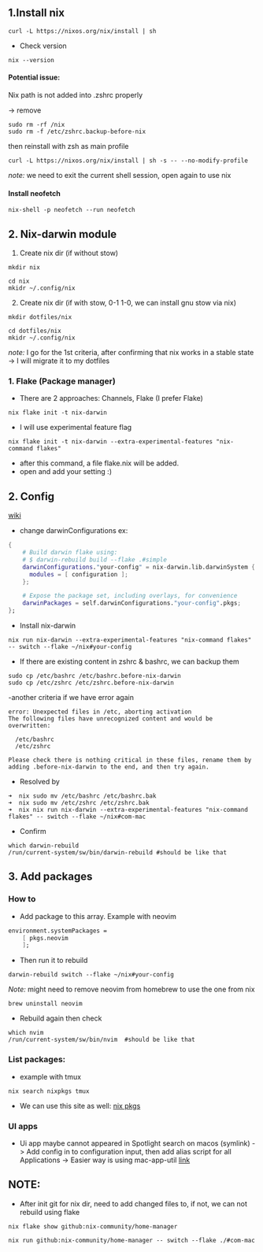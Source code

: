 ## 1.Install nix

```shell
curl -L https://nixos.org/nix/install | sh
```

- Check version

```shell
nix --version
```

#### Potential issue:

Nix path is not added into .zshrc properly

-> remove

```shell
sudo rm -rf /nix
sudo rm -f /etc/zshrc.backup-before-nix
```

then reinstall with zsh as main profile

```shell
curl -L https://nixos.org/nix/install | sh -s -- --no-modify-profile
```

_note:_ we need to exit the current shell session, open again to use nix

#### Install neofetch

```shell
nix-shell -p neofetch --run neofetch
```

## 2. Nix-darwin module

1. Create nix dir (if without stow)

```shell
mkdir nix
```

```shell
cd nix
mkidr ~/.config/nix
```

2. Create nix dir (if with stow, 0-1 1-0, we can install gnu stow via nix)

```shell
mkdir dotfiles/nix
```

```shell
cd dotfiles/nix
mkidr ~/.config/nix
```

_note:_ I go for the 1st criteria, after confirming that nix works in a stable state -> I will migrate it to my dotfiles

### 1. Flake (Package manager)

- There are 2 approaches: Channels, Flake
  (I prefer Flake)

```shell
nix flake init -t nix-darwin
```

- I will use experimental feature flag

```shell
nix flake init -t nix-darwin --extra-experimental-features "nix-command flakes"
```

- after this command, a file flake.nix will be added.
- open and add your setting :)

## 2. Config

[wiki](https://wiki.nixos.org/wiki/Flakes)

- change darwinConfigurations
  ex:

```nix
{
    # Build darwin flake using:
    # $ darwin-rebuild build --flake .#simple
    darwinConfigurations."your-config" = nix-darwin.lib.darwinSystem {
      modules = [ configuration ];
    };

    # Expose the package set, including overlays, for convenience
    darwinPackages = self.darwinConfigurations."your-config".pkgs;
};
```

- Install nix-darwin

```shell
nix run nix-darwin --extra-experimental-features "nix-command flakes" -- switch --flake ~/nix#your-config

```

- If there are existing content in zshrc & bashrc, we can backup them

```shell
sudo cp /etc/bashrc /etc/bashrc.before-nix-darwin
sudo cp /etc/zshrc /etc/zshrc.before-nix-darwin
```

-another criteria if we have error again

```shell
error: Unexpected files in /etc, aborting activation
The following files have unrecognized content and would be overwritten:

  /etc/bashrc
  /etc/zshrc

Please check there is nothing critical in these files, rename them by adding .before-nix-darwin to the end, and then try again.
```

- Resolved by

```shell
➜  nix sudo mv /etc/bashrc /etc/bashrc.bak
➜  nix sudo mv /etc/zshrc /etc/zshrc.bak
➜  nix nix run nix-darwin --extra-experimental-features "nix-command flakes" -- switch --flake ~/nix#com-mac
```
- Confirm

```
which darwin-rebuild
/run/current-system/sw/bin/darwin-rebuild #should be like that
```

## 3. Add packages

### How to
- Add package to this array. Example with neovim

```nix
environment.systemPackages =
    [ pkgs.neovim
    ];
```
- Then run it to rebuild

```shell
darwin-rebuild switch --flake ~/nix#your-config
```

*Note:* might need to remove neovim from homebrew to use the one from nix
```shell
brew uninstall neovim
```

- Rebuild again then check

```shell
which nvim
/run/current-system/sw/bin/nvim  #should be like that
```

### List packages: 
- example with tmux 

```shell 
nix search nixpkgs tmux
```
- We can use this site as well:
[nix pkgs](https://search.nixos.org/packages)


### UI apps
- Ui app maybe cannot appeared in Spotlight search on macos (symlink)
-> Add config in to configuration input, then add alias script for all Applications
-> Easier way is using mac-app-util
[link](https://github.com/hraban/mac-app-util)


## NOTE:
- After init git for nix dir, need to add changed files to, if not, we can not rebuild using flake

```shell
nix flake show github:nix-community/home-manager
```
```shell
nix run github:nix-community/home-manager -- switch --flake ./#com-mac
```
